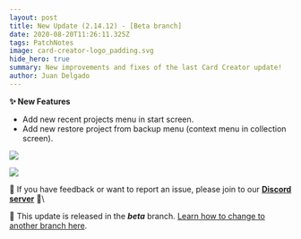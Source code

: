 ```yaml
---
layout: post
title: New Update (2.14.12) - [Beta branch]
date: 2020-08-20T11:26:11.325Z
tags: PatchNotes
image: card-creator-logo_padding.svg
hide_hero: true
summary: New improvements and fixes of the last Card Creator update!
author: Juan Delgado
---
```

**✨ New Features**

* Add new recent projects menu in start screen.
* Add new restore project from backup menu (context menu in collection screen).

![](https://steamcdn-a.akamaihd.net/steamcommunity/public/images/clans/28448748/6de55ce70e51852e6fe3dba324d6c84e935c304c.png)

![](https://steamcdn-a.akamaihd.net/steamcommunity/public/images/clans/28448748/82ba9eb2c41903ab39f00bb53e184ee3b7733fb5.png)

📌 If you have feedback or want to report an issue, please join to our **[Discord server](https://steamcommunity.com/linkfilter/?url=http://discord.gg/pixelatto)** 💬\

📌 This update is released in the ***beta*** branch. [Learn how to change to another branch here](https://steamcommunity.com/linkfilter/?url=https://steamcommunity.com/linkfilter/?url=https://steamcommunity.com/sharedfiles/filedetails/?id=1129108624).